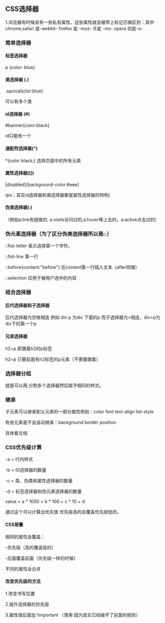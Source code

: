 ## CSS选择器

1.浏览器有时候会有一些私有属性，这些属性就会被带上标记已做区别：其中chrome,safari 是-webkit- firefox 是 -moz- IE是 -ms- opera 则是-o-

### 简单选择器

#### 标签选择器  

p {color: blue}

#### 类选择器 (.)

.spcical{clor:blue}

可以有多个类

#### id选择器 (#)  

 \#banner{color:black}

id只能有一个

#### 通配符选择器(*)

*{color black;} 选择页面中的所有元素

  #### 属性选择器([])

[disabled]{background-color:#eee}

(ps：其实id选择器和类选择器都是属性选择器的特例)  

#### 伪类选择器(:)

（例如a:link有链接的, a:visite访问过的,a:hover移上去的，a:active点击过的）

### 伪元素选择器（为了区分伪类选择器所以是::）

::fist-letter  表示选择第一个字符。

::fist-line 第一行 

 ::before{content:"before"} 在content第一行插入文本（after同理）

::selection 应用于被用户选中的内容

### 组合选择器

#### 后代选择器和子选择器

后代选择器为空格相连  例如 div p  为div 下面的p 而子选择器为>相连，div>p为div下的第一个p

#### 兄弟选择器

h2+p 即跟着h2的p标签

h2~p 只要前面有h2标签的p元素（不需要跟着）

### 选择器分组

就是可以用,分割多个选择器然后赋予相同的样式。

### 继承

子元素可以继承到父元素的一部分属性例如：color font text-align list-style

有些元素是不会自动继承：background border position

具体看文档

### CSS优先级计算

-a = 行内样式

-b = ID选择器的数量

-c = 类、伪类和属性选择器的数量

-d = 标签选择器和伪元素选择器的数量

value = a * 1000 + b * 100 + c * 10 + d

通过这个可以计算出优先值 优先级高的会覆盖优先级低的。

#### CSS层叠

相同的属性会覆盖：

-优先级（高的覆盖低的）

-后面覆盖前面（优先级一样的时候）

不同的属性会合并

#### 改变优先级的方法

1.改变书写位置

2.提升选择器的优先级

3.属性值后面加 !important （慎用 因为其实已经破坏了前面的规则）



